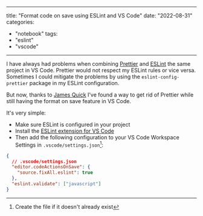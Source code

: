 
---
title: "Format code on save using ESLint and VS Code"
date: "2022-08-31"
categories: 
  - "notebook"
tags: 
  - "eslint"
  - "vscode"
---

I have always had problems when combining [Prettier](https://prettier.io/) and [ESLint](https://eslint.org/) the same project in VS Code. Prettier would not respect my ESLint rules or vice versa. Sometimes I could mitigate the problems by using the `eslint-config-prettier` package in my ESLint configuration.

But now, thanks to [James Quick](https://www.digitalocean.com/community/tutorials/linting-and-formatting-with-eslint-in-vs-code) I've found a way to get rid of Prettier while still having the format on save feature in VS Code.

It's very simple:
- Make sure ESLint is configured in your project
- Install the [ESLint extension for VS Code](https://marketplace.visualstudio.com/items?itemName=dbaeumer.vscode-eslint)
- Then add the following configuration to your VS Code Workspace Settings in `.vscode/settings.json`[^1]:

```json
{
  // .vscode/settings.json
  "editor.codeActionsOnSave": {
    "source.fixAll.eslint": true
  },
  "eslint.validate": ["javascript"]
}
```


[^1]: Create the file if it doesn't already exist